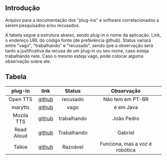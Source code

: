 ## Introdução

Arquivo para a documentação dos "plug-ins" e software correlacionados a serem pesquisados e/ou recusados.

A tabela segue a estrutura abaixo, sendo plug-in o nome da aplicação. Link, o endereço URL do código fonte (de preferência github). Status variará entre "vago", "trabalhando" e "recusado", sendo que a observação será tanto a justificativa da recusa de um plug-in ou seu nome, caso esteja trabalhando nele. Caso o mesmo esteja vago, pode colocar alguma observação sobre ele.

## Tabela

|  plug-in   |                       link                        |   Status    |    Observação    |
| :--------: | :-----------------------------------------------: | :---------: | :--------------: |
|  Open TTS  | [github](https://github.com/synesthesiam/opentts) |  recusado   | Não tem em PT-BR |
|  marytts   |   [github](https://github.com/marytts/marytts)    |    vago     |    é em Java     |
| Mozila TTS |     [github](https://github.com/mozilla/TTS)      | trabalhando |    João Pedro    |
| Read Aloud | [github]((https://github.com/ken107/read-aloud))  | Trabalhando |     Gabriel      |
| Talkie     | [github](https://github.com/joelpurra/talkie)     | Razoável    |     Funciona, mas a voz é robótica     |

